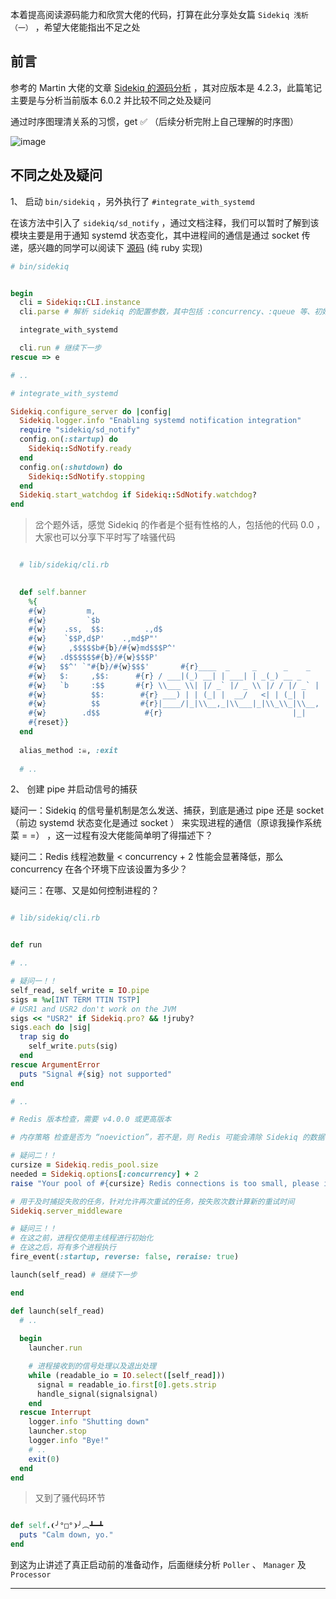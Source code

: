 本着提高阅读源码能力和欣赏大佬的代码，打算在此分享处女篇 `Sidekiq 浅析（一）` ，希望大佬能指出不足之处


## 前言

参考的 Martin 大佬的文章 [Sidekiq 的源码分析](https://ruby-china.org/topics/31470) ，其对应版本是 4.2.3，此篇笔记主要是与分析当前版本 6.0.2 并比较不同之处及疑问

通过时序图理清关系的习惯，get ✅  （后续分析完附上自己理解的时序图）

![image](https://user-images.githubusercontent.com/83901620/129534361-12ae23c2-8c5b-46cd-81a3-3cb83bf5c622.png)


## 不同之处及疑问

1、 启动 `bin/sidekiq` ，另外执行了 `#integrate_with_systemd` 

在该方法中引入了 `sidekiq/sd_notify` ，通过文档注释，我们可以暂时了解到该模块主要是用于通知 systemd 状态变化，其中进程间的通信是通过 socket 传递，感兴趣的同学可以阅读下  [源码](https://github.com/mperham/sidekiq/blob/13e2b564c8ab9275de910a5b60cf12412062d4e5/lib/sidekiq/sd_notify.rb#L39) (纯 ruby 实现)

``` ruby
# bin/sidekiq


begin
  cli = Sidekiq::CLI.instance
  cli.parse # 解析 sidekiq 的配置参数，其中包括 :concurrency、:queue 等、初始化日志及校验参数

  integrate_with_systemd

  cli.run # 继续下一步
rescue => e

# ..

# integrate_with_systemd

Sidekiq.configure_server do |config|
  Sidekiq.logger.info "Enabling systemd notification integration"
  require "sidekiq/sd_notify"
  config.on(:startup) do
    Sidekiq::SdNotify.ready
  end
  config.on(:shutdown) do
    Sidekiq::SdNotify.stopping
  end
  Sidekiq.start_watchdog if Sidekiq::SdNotify.watchdog?
end

```

> 岔个题外话，感觉 Sidekiq 的作者是个挺有性格的人，包括他的代码 0.0 ，大家也可以分享下平时写了啥骚代码

``` ruby

  # lib/sidekiq/cli.rb
  

  def self.banner
    %{
    #{w}         m,
    #{w}         `$b
    #{w}    .ss,  $$:         .,d$
    #{w}    `$$P,d$P'    .,md$P"'
    #{w}     ,$$$$$b#{b}/#{w}md$$$P^'
    #{w}   .d$$$$$$#{b}/#{w}$$$P'
    #{w}   $$^' `"#{b}/#{w}$$$'       #{r}____  _     _      _    _
    #{w}   $:     ,$$:      #{r} / ___|(_) __| | ___| | _(_) __ _
    #{w}   `b     :$$       #{r} \\___ \\| |/ _` |/ _ \\ |/ / |/ _` |
    #{w}          $$:        #{r} ___) | | (_| |  __/   <| | (_| |
    #{w}          $$         #{r}|____/|_|\\__,_|\\___|_|\\_\\_|\\__, |
    #{w}        .d$$          #{r}                             |_|
    #{reset}}
  end
  
  alias_method :☠, :exit
  
  # ..

```

2、 创建 pipe 并启动信号的捕获

疑问一：Sidekiq 的信号量机制是怎么发送、捕获，到底是通过 pipe 还是 socket（前边 systemd 状态变化是通过 socket ） 来实现进程的通信（原谅我操作系统菜 = =） ，这一过程有没大佬能简单明了得描述下？

疑问二：Redis 线程池数量 < concurrency + 2 性能会显著降低，那么 concurrency 在各个环境下应该设置为多少？

疑问三：在哪、又是如何控制进程的？

```ruby

# lib/sidekiq/cli.rb


def run

# ..

# 疑问一！！
self_read, self_write = IO.pipe
sigs = %w[INT TERM TTIN TSTP]
# USR1 and USR2 don't work on the JVM
sigs << "USR2" if Sidekiq.pro? && !jruby?
sigs.each do |sig|
  trap sig do
    self_write.puts(sig)
  end
rescue ArgumentError
  puts "Signal #{sig} not supported"
end

# ..

# Redis 版本检查，需要 v4.0.0 或更高版本

# 内存策略 检查是否为 “noeviction”，若不是，则 Redis 可能会清除 Sidekiq 的数据，具体可以查看：https://github.com/mperham/sidekiq/wiki/Using-Redis#memory

# 疑问二！！
cursize = Sidekiq.redis_pool.size
needed = Sidekiq.options[:concurrency] + 2
raise "Your pool of #{cursize} Redis connections is too small, please increase the size to at least #{needed}" if cursize < needed

# 用于及时捕捉失败的任务，针对允许再次重试的任务，按失败次数计算新的重试时间
Sidekiq.server_middleware

# 疑问三！！
# 在这之前，进程仅使用主线程进行初始化
# 在这之后，将有多个进程执行
fire_event(:startup, reverse: false, reraise: true)

launch(self_read) # 继续下一步

end

def launch(self_read)
  # ..
  
  begin
    launcher.run 

    # 进程接收到的信号处理以及退出处理
    while (readable_io = IO.select([self_read])) 
      signal = readable_io.first[0].gets.strip
      handle_signal(signalsignal)
    end
  rescue Interrupt
    logger.info "Shutting down"
    launcher.stop
    logger.info "Bye!"
    # ..
    exit(0)
  end
end


```

> 又到了骚代码环节

```ruby

def self.❨╯°□°❩╯︵┻━┻
  puts "Calm down, yo."
end

```

到这为止讲述了真正启动前的准备动作，后面继续分析 `Poller` 、 `Manager` 及 `Processor`

--- 















